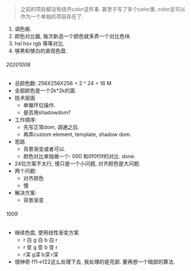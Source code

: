 > 之前的项目都没有绕开color这件事. 甚至于写了多个color类. color足可以作为一个单独的项目存在了.

1. 调色板. 
2. 颜色对比器, 每次新选一个颜色就多弄一个对比色块.
3. hsl hsv rgb 等等对比.
4. 够黑和够白的直观色盘. 



###### 20201008

- 总颜色数: 256X256X256 = 2 ^ 24 = 16 M
- 全部颜色是一个2k*2k的面.
- 技术层面
  - 单循环位操作.
  - 是否用shadowdom?
- 工作顺序:
  - 先写正常dom, 调通之后. 
  - 再弄custom element, template, shadow dom.
- 思路
  - 背景渐变或者可以.
  - 颜色对比单独做一个: 000 和0f0f0f的对比. done.
- 24位方案不太行, 慢只是一个小问题, 对齐颜色是大问题.
- 两个问题: 
  - 对齐颜色
  - 慢
- 解决方案: 
  - 背景渐变

###### 1009
- 继续色盘, 使用线性渐变方案
	- r 白 g 白 b 白 r
	- r 变 g 变 b 变 r
	- r深   g深  b深  r深
- 很神奇 f11->f22这么处理下去, 我处理的是亮部. 要再想一个暗部的算法.

